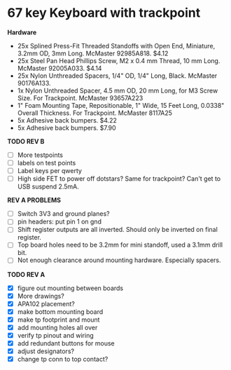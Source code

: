 # 67 key Keyboard with trackpoint

__Hardware__
- 25x Splined Press-Fit Threaded Standoffs with Open End, Miniature, 3.2mm OD, 3mm Long. McMaster 92985A818. $4.12
- 25x Steel Pan Head Phillips Screw, M2 x 0.4 mm Thread, 10 mm Long. McMaster 92005A033. $4.14
- 25x Nylon Unthreaded Spacers, 1/4" OD, 1/4" Long, Black. McMaster 90176A133.
- 1x	Nylon Unthreaded Spacer, 4.5 mm OD, 20 mm Long, for M3 Screw Size. For Trackpoint. McMaster 93657A223
- 1"	Foam Mounting Tape, Repositionable, 1" Wide, 15 Feet Long, 0.0338" Overall Thickness. For Trackpoint. McMaster 8117A25
- 5x	Adhesive back bumpers. $4.22
- 5x	Adhesive back bumpers. $7.90

__TODO REV B__
- [ ] More testpoints
- [ ] labels on test points
- [ ] Label keys per qwerty
- [ ] High side FET to power off dotstars? Same for trackpoint? Can't get to USB suspend 2.5mA.

__REV A PROBLEMS__
- [ ] Switch 3V3 and ground planes?
- [ ] pin headers: put pin 1 on gnd
- [ ] Shift register outputs are all inverted. Should only be inverted on final register.
- [ ] Top board holes need to be 3.2mm for mini standoff, used a 3.1mm drill bit.
- [ ] Not enough clearance around mounting hardware. Especially spacers.

__TODO REV A__
- [x] figure out mounting between boards
- [x] More drawings?
- [x] APA102 placement?
- [x] make bottom mounting board
- [x] make tp footprint and mount
- [x] add mounting holes all over
- [x] verify tp pinout and wiring
- [x] add redundant buttons for mouse
- [x] adjust designators?
- [x] change tp conn to top contact?
